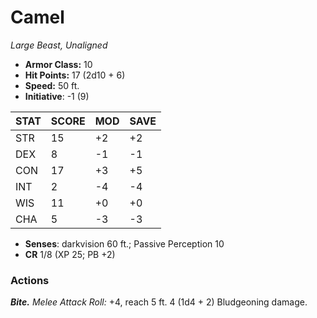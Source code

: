 # Camel

*Large Beast, Unaligned*

- **Armor Class:** 10
- **Hit Points:** 17 (2d10 + 6)
- **Speed:** 50 ft.
- **Initiative**: -1 (9)

|STAT|SCORE|MOD|SAVE|
| --- | --- | --- | ---- |
| STR | 15 | +2 | +2 |
| DEX | 8 | -1 | -1 |
| CON | 17 | +3 | +5 |
| INT | 2 | -4 | -4 |
| WIS | 11 | +0 | +0 |
| CHA | 5 | -3 | -3 |

- **Senses**: darkvision 60 ft.; Passive Perception 10
- **CR** 1/8 (XP 25; PB +2)

### Actions

***Bite.*** *Melee Attack Roll:* +4, reach 5 ft. 4 (1d4 + 2) Bludgeoning damage.
